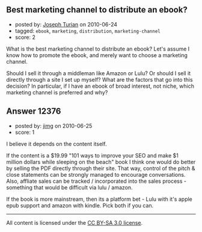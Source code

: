 ## Best marketing channel to distribute an ebook?

- posted by: [Joseph Turian](https://stackexchange.com/users/-1/423-joseph-turian) on 2010-06-24
- tagged: `ebook`, `marketing`, `distribution`, `marketing-channel`
- score: 2

What is the best marketing channel to distribute an ebook?
Let's assume I know how to promote the ebook, and merely want to choose a marketing channel.

Should I sell it through a middleman like Amazon or Lulu? Or should I sell it directly through a site I set up myself? What are the factors that go into this decision? In particular, if I have an ebook of broad interest, not niche, which marketing channel is preferred and why?


## Answer 12376

- posted by: [jimg](https://stackexchange.com/users/-1/2380-jimg) on 2010-06-25
- score: 1

I believe it depends on the content itself.

If the content is a $19.99 "101 ways to improve your SEO and make $1 million dollars while sleeping on the beach" book I think one would do better by selling the PDF directly through their site. That way, control of the pitch & close statements can be strongly managed to encourage conversations.  Also, affliate sales can be tracked / incorporated into the sales process - something that would be difficult via lulu / amazon.

If the book is more mainstream, then its a platform bet - Lulu with it's apple epub support and amazon with kindle.  Pick both if you can.






---

All content is licensed under the [CC BY-SA 3.0 license](https://creativecommons.org/licenses/by-sa/3.0/).
